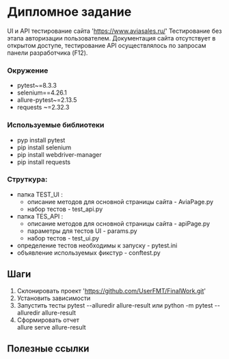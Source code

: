 # Дипломное задание
  UI и API  тестирование  сайта 'https://www.aviasales.ru/'
  Тестирование без этапа авторизации пользователем.
  Документация сайта отсутствует в открытом доступе, тестирование API осуществлялось 
  по запросам панели разработчика (F12).

### Окружение
  - pytest~=8.3.3
  - selenium==4.26.1
  - allure-pytest~=2.13.5
  - requests ~=2.32.3

### Используемые библиотеки
  - pyp install pytest
  - pip install selenium
  - pip install webdriver-manager
  - pip install requests

### Струткура:
- папка TEST_UI :
   - описание методов для основной страницы сайта - AviaPage.py
   - набор тестов - test_api.py
- папка TES_API :
   - описание методов для основной страницы сайта - apiPage.py
   - параметры для тестов UI - params.py
   - набор тестов - test_ui.py
-   определение тестов необходимы к запуску - pytest.ini
-   объявление используемых фикстур - conftest.py

## Шаги
1. Склонировать проект 'https://github.com/UserFMT/FinalWork.git'
2. Установить зависимости
3. Запустить тесты 
     pytest --alluredir allure-result   или  python -m pytest --alluredir allure-result
4. Сформировать отчет  
     allure serve allure-result

## Полезные ссылки

